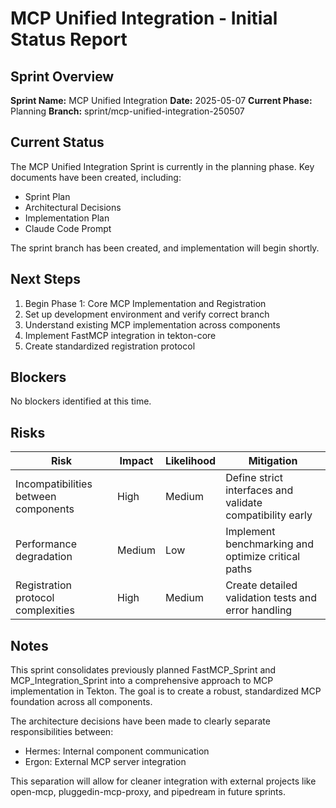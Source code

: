 # MCP Unified Integration - Initial Status Report

## Sprint Overview

**Sprint Name:** MCP Unified Integration
**Date:** 2025-05-07
**Current Phase:** Planning
**Branch:** sprint/mcp-unified-integration-250507

## Current Status

The MCP Unified Integration Sprint is currently in the planning phase. Key documents have been created, including:

- Sprint Plan
- Architectural Decisions
- Implementation Plan
- Claude Code Prompt

The sprint branch has been created, and implementation will begin shortly.

## Next Steps

1. Begin Phase 1: Core MCP Implementation and Registration
2. Set up development environment and verify correct branch
3. Understand existing MCP implementation across components
4. Implement FastMCP integration in tekton-core
5. Create standardized registration protocol

## Blockers

No blockers identified at this time.

## Risks

| Risk | Impact | Likelihood | Mitigation |
|------|--------|------------|------------|
| Incompatibilities between components | High | Medium | Define strict interfaces and validate compatibility early |
| Performance degradation | Medium | Low | Implement benchmarking and optimize critical paths |
| Registration protocol complexities | High | Medium | Create detailed validation tests and error handling |

## Notes

This sprint consolidates previously planned FastMCP_Sprint and MCP_Integration_Sprint into a comprehensive approach to MCP implementation in Tekton. The goal is to create a robust, standardized MCP foundation across all components.

The architecture decisions have been made to clearly separate responsibilities between:
- Hermes: Internal component communication
- Ergon: External MCP server integration

This separation will allow for cleaner integration with external projects like open-mcp, pluggedin-mcp-proxy, and pipedream in future sprints.